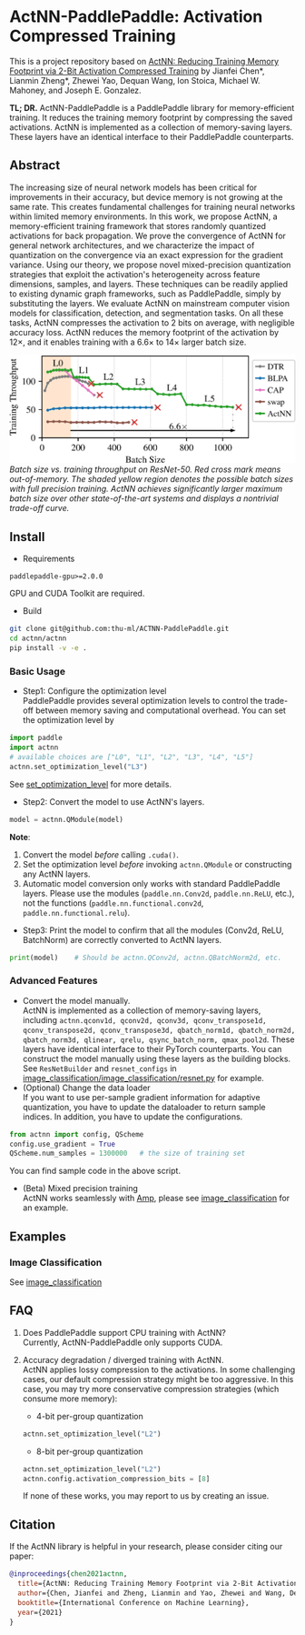 # ActNN-PaddlePaddle: Activation Compressed Training

This is a project repository based on [ActNN: Reducing Training Memory Footprint via 2-Bit Activation Compressed Training](https://arxiv.org/abs/2104.14129) by Jianfei Chen\*, Lianmin Zheng\*, Zhewei Yao, Dequan Wang, Ion Stoica, Michael W. Mahoney, and Joseph E. Gonzalez.

**TL; DR.**
ActNN-PaddlePaddle is a PaddlePaddle library for memory-efficient training. It reduces the training memory footprint by compressing the saved activations. ActNN is implemented as a collection of memory-saving layers. These layers have an identical interface to their PaddlePaddle counterparts.

## Abstract
The increasing size of neural network models has been critical for improvements in their accuracy, but device memory is not growing at the same rate. This creates fundamental challenges for training neural networks within limited memory environments. In this work, we propose ActNN, a memory-efficient training framework that stores randomly quantized activations for back propagation. We prove the convergence of ActNN for general network architectures, and we characterize the impact of quantization on the convergence via an exact expression for the gradient variance. Using our theory, we propose novel mixed-precision quantization strategies that exploit the activation's heterogeneity across feature dimensions, samples, and layers. These techniques can be readily applied to existing dynamic graph frameworks, such as PaddlePaddle, simply by substituting the layers. We evaluate ActNN on mainstream computer vision models for classification, detection, and segmentation tasks. On all these tasks, ActNN compresses the activation to 2 bits on average, with negligible accuracy loss. ActNN reduces the memory footprint of the activation by 12×, and it enables training with a 6.6× to 14× larger batch size.

![mem_speed_r50](mem_speed_benchmark/mem_speed_r50.png)
*Batch size vs. training throughput on ResNet-50. Red cross mark means out-of-memory. The shaded yellow region denotes the possible batch sizes with full precision training. ActNN achieves significantly larger maximum batch size over other state-of-the-art systems and displays a nontrivial trade-off curve.*

## Install
- Requirements
```
paddlepaddle-gpu>=2.0.0
```
GPU and CUDA Toolkit are required.

- Build
```bash
git clone git@github.com:thu-ml/ACTNN-PaddlePaddle.git
cd actnn/actnn
pip install -v -e .
```


### Basic Usage
- Step1: Configure the optimization level  
PaddlePaddle provides several optimization levels to control the trade-off between memory saving and computational overhead.
You can set the optimization level by
```python
import paddle
import actnn
# available choices are ["L0", "L1", "L2", "L3", "L4", "L5"]
actnn.set_optimization_level("L3")
```
See [set_optimization_level](actnn/actnn/conf.py) for more details.

- Step2: Convert the model to use ActNN's layers.  
```python
model = actnn.QModule(model)
```
**Note**:
1. Convert the model _before_ calling `.cuda()`.
2. Set the optimization level _before_ invoking `actnn.QModule` or constructing any ActNN layers.
3. Automatic model conversion only works with standard PaddlePaddle layers.
Please use the modules (`paddle.nn.Conv2d`, `paddle.nn.ReLU`, etc.), not the functions (`paddle.nn.functional.conv2d`, `paddle.nn.functional.relu`).  


- Step3: Print the model to confirm that all the modules (Conv2d, ReLU, BatchNorm) are correctly converted to ActNN layers.
```python
print(model)    # Should be actnn.QConv2d, actnn.QBatchNorm2d, etc.
``` 


### Advanced Features
- Convert the model manually.  
ActNN is implemented as a collection of memory-saving layers, including `actnn.qconv1d, qconv2d, qconv3d, qconv_transpose1d, qconv_transpose2d, qconv_transpose3d,
    qbatch_norm1d, qbatch_norm2d, qbatch_norm3d, qlinear, qrelu, qsync_batch_norm, qmax_pool2d`. These layers have identical interface to their PyTorch counterparts.
You can construct the model manually using these layers as the building blocks.
See `ResNetBuilder` and `resnet_configs` in [image_classification/image_classification/resnet.py](image_classification/image_classification/resnet.py) for example.
- (Optional) Change the data loader  
If you want to use per-sample gradient information for adaptive quantization,
you have to update the dataloader to return sample indices.
In addition, you have to update the configurations.
```python
from actnn import config, QScheme
config.use_gradient = True
QScheme.num_samples = 1300000   # the size of training set
```
You can find sample code in the above script.
- (Beta) Mixed precision training   
ActNN works seamlessly with [Amp](https://github.com/NVIDIA/apex), please see [image_classification](image_classification/) for an example.

## Examples

### Image Classification
See [image_classification](image_classification/)


## FAQ
1. Does PaddlePaddle support CPU training with ActNN?  
Currently, ActNN-PaddlePaddle only supports CUDA.

2. Accuracy degradation / diverged training with ActNN.  
ActNN applies lossy compression to the activations. In some challenging cases, our default compression strategy might be too aggressive.
In this case, you may try more conservative compression strategies (which consume more memory):
    - 4-bit per-group quantization  
   ```python
   actnn.set_optimization_level("L2")
   ```
   - 8-bit per-group quantization
   ```python
   actnn.set_optimization_level("L2")
   actnn.config.activation_compression_bits = [8]
   ```
    If none of these works, you may report to us by creating an issue.

## Citation

If the ActNN library is helpful in your research, please consider citing our paper:

```bibtex
@inproceedings{chen2021actnn,
  title={ActNN: Reducing Training Memory Footprint via 2-Bit Activation Compressed Training},
  author={Chen, Jianfei and Zheng, Lianmin and Yao, Zhewei and Wang, Dequan and Stoica, Ion and Mahoney, Michael W and Gonzalez, Joseph E},
  booktitle={International Conference on Machine Learning},
  year={2021}
}
``` 
